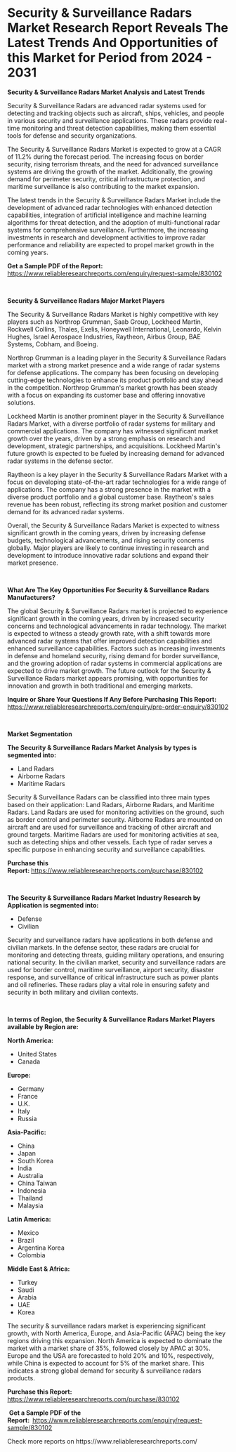 <p><h1>Security & Surveillance Radars Market Research Report Reveals The Latest Trends And Opportunities of this Market for Period from 2024 - 2031</h1></p><p><strong>Security & Surveillance Radars Market Analysis and Latest Trends</strong></p>
<p><p>Security & Surveillance Radars are advanced radar systems used for detecting and tracking objects such as aircraft, ships, vehicles, and people in various security and surveillance applications. These radars provide real-time monitoring and threat detection capabilities, making them essential tools for defense and security organizations.</p><p>The Security & Surveillance Radars Market is expected to grow at a CAGR of 11.2% during the forecast period. The increasing focus on border security, rising terrorism threats, and the need for advanced surveillance systems are driving the growth of the market. Additionally, the growing demand for perimeter security, critical infrastructure protection, and maritime surveillance is also contributing to the market expansion.</p><p>The latest trends in the Security & Surveillance Radars Market include the development of advanced radar technologies with enhanced detection capabilities, integration of artificial intelligence and machine learning algorithms for threat detection, and the adoption of multi-functional radar systems for comprehensive surveillance. Furthermore, the increasing investments in research and development activities to improve radar performance and reliability are expected to propel market growth in the coming years.</p></p>
<p><strong>Get a Sample PDF of the Report:&nbsp;</strong> <a href="https://www.reliableresearchreports.com/enquiry/request-sample/830102">https://www.reliableresearchreports.com/enquiry/request-sample/830102</a></p>
<p>&nbsp;</p>
<p><strong>Security & Surveillance Radars Major Market Players</strong></p>
<p><p>The Security & Surveillance Radars Market is highly competitive with key players such as Northrop Grumman, Saab Group, Lockheed Martin, Rockwell Collins, Thales, Exelis, Honeywell International, Leonardo, Kelvin Hughes, Israel Aerospace Industries, Raytheon, Airbus Group, BAE Systems, Cobham, and Boeing.</p><p>Northrop Grumman is a leading player in the Security & Surveillance Radars market with a strong market presence and a wide range of radar systems for defense applications. The company has been focusing on developing cutting-edge technologies to enhance its product portfolio and stay ahead in the competition. Northrop Grumman's market growth has been steady with a focus on expanding its customer base and offering innovative solutions.</p><p>Lockheed Martin is another prominent player in the Security & Surveillance Radars Market, with a diverse portfolio of radar systems for military and commercial applications. The company has witnessed significant market growth over the years, driven by a strong emphasis on research and development, strategic partnerships, and acquisitions. Lockheed Martin's future growth is expected to be fueled by increasing demand for advanced radar systems in the defense sector.</p><p>Raytheon is a key player in the Security & Surveillance Radars Market with a focus on developing state-of-the-art radar technologies for a wide range of applications. The company has a strong presence in the market with a diverse product portfolio and a global customer base. Raytheon's sales revenue has been robust, reflecting its strong market position and customer demand for its advanced radar systems.</p><p>Overall, the Security & Surveillance Radars Market is expected to witness significant growth in the coming years, driven by increasing defense budgets, technological advancements, and rising security concerns globally. Major players are likely to continue investing in research and development to introduce innovative radar solutions and expand their market presence.</p></p>
<p>&nbsp;</p>
<p><strong>What Are The Key Opportunities For Security & Surveillance Radars Manufacturers?</strong></p>
<p><p>The global Security & Surveillance Radars market is projected to experience significant growth in the coming years, driven by increased security concerns and technological advancements in radar technology. The market is expected to witness a steady growth rate, with a shift towards more advanced radar systems that offer improved detection capabilities and enhanced surveillance capabilities. Factors such as increasing investments in defense and homeland security, rising demand for border surveillance, and the growing adoption of radar systems in commercial applications are expected to drive market growth. The future outlook for the Security & Surveillance Radars market appears promising, with opportunities for innovation and growth in both traditional and emerging markets.</p></p>
<p><strong>Inquire or Share Your Questions If Any Before Purchasing This Report:</strong> <a href="https://www.reliableresearchreports.com/enquiry/pre-order-enquiry/830102">https://www.reliableresearchreports.com/enquiry/pre-order-enquiry/830102</a></p>
<p>&nbsp;</p>
<p><strong>Market Segmentation</strong></p>
<p><strong>The Security & Surveillance Radars Market Analysis by types is segmented into:</strong></p>
<p><ul><li>Land Radars</li><li>Airborne Radars</li><li>Maritime Radars</li></ul></p>
<p><p>Security & Surveillance Radars can be classified into three main types based on their application: Land Radars, Airborne Radars, and Maritime Radars. Land Radars are used for monitoring activities on the ground, such as border control and perimeter security. Airborne Radars are mounted on aircraft and are used for surveillance and tracking of other aircraft and ground targets. Maritime Radars are used for monitoring activities at sea, such as detecting ships and other vessels. Each type of radar serves a specific purpose in enhancing security and surveillance capabilities.</p></p>
<p><strong>Purchase this Report:&nbsp;</strong><a href="https://www.reliableresearchreports.com/purchase/830102">https://www.reliableresearchreports.com/purchase/830102</a></p>
<p>&nbsp;</p>
<p><strong>The Security & Surveillance Radars Market Industry Research by Application is segmented into:</strong></p>
<p><ul><li>Defense</li><li>Civilian</li></ul></p>
<p><p>Security and surveillance radars have applications in both defense and civilian markets. In the defense sector, these radars are crucial for monitoring and detecting threats, guiding military operations, and ensuring national security. In the civilian market, security and surveillance radars are used for border control, maritime surveillance, airport security, disaster response, and surveillance of critical infrastructure such as power plants and oil refineries. These radars play a vital role in ensuring safety and security in both military and civilian contexts.</p></p>
<p>&nbsp;</p>
<p><strong>In terms of Region, the Security & Surveillance Radars Market Players available by Region are:</strong></p>
<p>
    <p> <strong> North America: </strong>
        <ul>
            <li>United States</li>
            <li>Canada</li>
        </ul>
        </p> 
    <p> <strong> Europe: </strong>
        <ul>
            <li>Germany</li>
            <li>France</li>
            <li>U.K.</li>
            <li>Italy</li>
            <li>Russia</li>
        </ul>
        </p> 
    <p> <strong> Asia-Pacific: </strong>
        <ul>
            <li>China</li>
            <li>Japan</li>
            <li>South Korea</li>
            <li>India</li>
            <li>Australia</li>
            <li>China Taiwan</li>
            <li>Indonesia</li>
            <li>Thailand</li>
            <li>Malaysia</li>
        </ul>
        </p> 
    <p> <strong> Latin America: </strong>
        <ul>
            <li>Mexico</li>
            <li>Brazil</li>
            <li>Argentina Korea</li>
            <li>Colombia</li>
        </ul>
        </p> 
    <p> <strong> Middle East & Africa: </strong>
        <ul>
            <li>Turkey</li>
            <li>Saudi</li>
            <li>Arabia</li>
            <li>UAE</li>
            <li>Korea</li>
        </ul>
    </p>
    </p>
<p><p>The security & surveillance radars market is experiencing significant growth, with North America, Europe, and Asia-Pacific (APAC) being the key regions driving this expansion. North America is expected to dominate the market with a market share of 35%, followed closely by APAC at 30%. Europe and the USA are forecasted to hold 20% and 10%, respectively, while China is expected to account for 5% of the market share. This indicates a strong global demand for security & surveillance radars products.</p></p>
<p><strong>Purchase this Report: </strong><a href="https://www.reliableresearchreports.com/purchase/830102">https://www.reliableresearchreports.com/purchase/830102</a></p>
<p>&nbsp;<strong>Get a Sample PDF of the Report:&nbsp;&nbsp;</strong><a href="https://www.reliableresearchreports.com/enquiry/request-sample/830102">https://www.reliableresearchreports.com/enquiry/request-sample/830102</a></p>
<p><strong></strong></p>
<p>Check more reports on https://www.reliableresearchreports.com/</p>